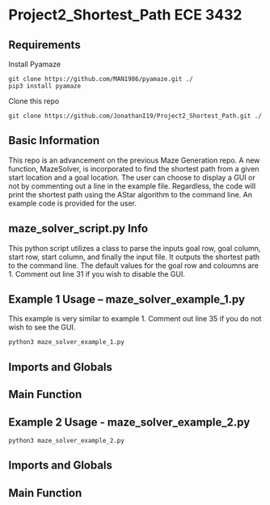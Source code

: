 Project2_Shortest_Path ECE 3432
======
Requirements
------
Install Pyamaze
```
git clone https://github.com/MAN1986/pyamaze.git ./
pip3 install pyamaze
```
Clone this repo
```
git clone https://github.com/JonathanI19/Project2_Shortest_Path.git ./
```

Basic Information
------
This repo is an advancement on the previous Maze Generation repo. A new function, MazeSolver, is incorporated to find the shortest path from a given start location and a goal location. The user can choose to display a GUI or not by commenting out a line in the example file. Regardless, the code will print the shortest path using the AStar algorithm  to the command line. An example code is provided for the user. 

maze_solver_script.py Info
------
This python script utilizes a class to parse the inputs goal row, goal column, start row, start column, and finally the input file. It outputs the shortest path to the command line. The default values for the goal row and coloumns are 1. Comment out line 31 if you wish to disable the GUI.

Example 1 Usage – maze_solver_example_1.py
------
This example is very similar to example 1. Comment out line 35 if you do not wish to see the GUI.
```
python3 maze_solver_example_1.py
```

## Imports and Globals


## Main Function


Example 2  Usage - maze_solver_example_2.py
------
```
python3 maze_solver_example_2.py
```

## Imports and Globals


## Main Function


